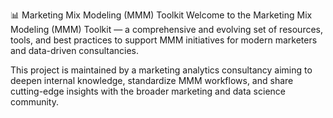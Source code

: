 📊 Marketing Mix Modeling (MMM) Toolkit
Welcome to the Marketing Mix Modeling (MMM) Toolkit — a comprehensive and evolving set of resources, tools, and best practices to support MMM initiatives for modern marketers and data-driven consultancies.

This project is maintained by a marketing analytics consultancy aiming to deepen internal knowledge, standardize MMM workflows, and share cutting-edge insights with the broader marketing and data science community.
